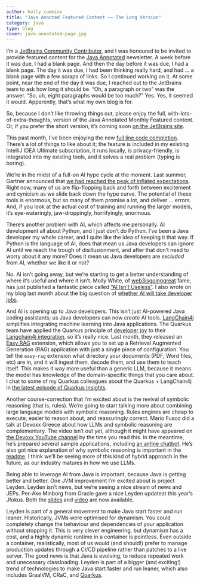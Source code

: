 ```yaml
---
author: holly cummins
title: "Java Annoted Featured Content –– The Long Version"
category: java
type: blog
cover: java-annotated-page.jpg
---
```


I’m a [JetBrains Community Contributor](https://www.jetbrains.com/lp/jetbrains-community-contributor/), and I was honoured to be invited to provide featured content for the [Java Annotated](https://www.jetbrains.com/lp/jam/) newsletter. A week before it was due, I had a blank page. And then the day before it was due, I had a blank page. The day it was due, I had been thinking really hard, and had … a blank page with a few scraps of links. So I continued working on it. At some point, near the end of the day it was due, I reached out to the JetBrains team to ask how long it should be. “Oh, a paragraph or two” was the answer. “So, uh, eight paragraphs would be too much?” Yes. Yes, it seemed it would. Apparently, that’s what my own blog is for. 

So, because I don’t like throwing things out, please enjoy the full, with-lots-of-extra-thoughts, version of the Java Annotated Monthly Featured content. Or, if you prefer the short version, it’s coming soon [on the JetBrains site](https://blog.jetbrains.com/idea/2024/04/java-annotated-monthly-may-2024/).

This past month, I’ve been enjoying the new [full line code completion](https://www.jetbrains.com/help/idea/full-line-code-completion.html). There’s a lot of things to like about it; the feature is included in my existing IntelliJ IDEA Ultimate subscription, it runs locally, is privacy-friendly, is integrated into my existing tools, and it solves a real problem (typing is boring).

We’re in the midst of a full-on AI hype cycle at the moment. Last summer, Gartner announced that [we had reached the peak of inflated expectations](https://www.gartner.com/en/newsroom/press-releases/2023-08-16-gartner-places-generative-ai-on-the-peak-of-inflated-expectations-on-the-2023-hype-cycle-for-emerging-technologies). Right now, many of us are flip-flopping back and forth between excitement and cynicism as we slide back down the hype curve. The potential of these tools is enormous, but so many of them promise a lot, and deliver … errors. And, if you look at the actual cost of training and running the larger models, it’s eye-wateringly, jaw-droppingly, horrifyingly, enormous.

There’s another problem with AI, which affects me personally. AI development all about Python, and I just don’t do Python. I’ve been a Java developer my whole career, and I quite like the idea of keeping it that way. If Python is the language of AI, does that mean us Java developers can ignore AI until we reach the trough of disillusionment, and after that don’t need to worry about it any more? Does it mean us Java developers are _excluded_ from AI, whether we like it or not?

No. AI isn’t going away, but we’re starting to get a better understanding of where it’s useful and where it isn’t. Molly White, of [web3isgoinggreat](https://www.web3isgoinggreat.com/) fame, has just published a fantastic piece called [“AI Isn’t Useless”](https://www.citationneeded.news/ai-isnt-useless/). I also wrote on my blog last month about the big question of [whether AI will take developer jobs](https://hollycummins.com/will-ai-take-our-jobs/).

And AI is opening up to Java developers. This isn’t just AI-powered Java coding assistants; us Java developers can now _create_ AI tools. [LangChain4j](https://github.com/langchain4j/langchain4j) simplifies integrating machine learning into Java applications. The Quarkus team have applied the Quarkus principle of [developer joy](https://quarkus.io/developer-joy/) to their [Langchain4j integration](https://quarkus.io/blog/quarkus-meets-langchain4j/), so it’s really nice. Last month, they released an [Easy RAG](https://docs.quarkiverse.io/quarkus-langchain4j/dev/easy-rag.html) extension, which allows you to set up a Retrieval Augmented Generation (RAG) application with just a single piece of configuration. You tell the `easy-rag` extension what directory your documents (PDF, Word files, etc) are in, and it will ingest them, decode them, and use them to teach itself. This makes it way more useful than a generic LLM, because it means the model has knowledge of the domain-specific things that you care about. I chat to some of my Quarkus colleagues about the Quarkus + LangChain4j in [the latest episode of Quarkus Insights](https://www.youtube.com/watch?v=EeR_8HMFwN4). 

Another course-correction that I’m excited about is the revival of symbolic reasoning (that is, rules). We’re going to start talking more about combining large language models with symbolic reasoning. Rules engines are cheap to execute, easier to reason about, and reassuringly correct. Mario Fusco did a talk at Devoxx Greece about how LLMs and symbolic reasoning are complementary. The video isn’t out yet, although it might have appeared on [the Devoxx YouTube channel](https://www.youtube.com/@DevoxxForever) by the time you read this. In the meantime, he’s prepared several sample applications, including [an airline chatbot](https://github.com/mariofusco/quarkus-drools-llm?tab=readme-ov-file#the-airline-chatbot-example). He’s also got nice explanation of why symbolic reasoning is important in the [readme](https://github.com/mariofusco/quarkus-drools-llm). I think we’ll be seeing more of this kind of hybrid approach in the future, as our industry matures in how we use LLMs.

Being able to leverage AI from Java is important, because Java is getting better and better. One JVM improvement I’m excited about is project Leyden. Leyden isn’t news, but we’re seeing a nice stream of news and JEPs. Per-Ake Minborg from Oracle gave a nice Leyden updateat this year’s Jfokus. Both the [slides](https://www.jfokus.se/jfokus24-preso/Project-Leyden--Capturing-Lightning-in-a-Bottle.pdf) and [video](https://www.youtube.com/watch?v=CeO9RaJhjxg) are now available. 

Leyden is part of a general movement to make Java start faster and run leaner. Historically, JVMs were optimised for dynamism. You could completely change the behaviour and dependencies of your application without stopping it. This is very clever engineering, but dynamism has a cost, and a highly dynamic runtime in a container is pointless. Even outside a container, realistically, most of us would (and should!) prefer to manage production updates through a CI/CD pipeline rather than patches to a live server. The good news is that Java is evolving, to reduce repeated work and unecessary classloading. Leyden is part of a bigger (and exciting!) trend of technologies to make Java start faster and run leaner, which also includes GraalVM, CRaC, and [Quarkus](http://quarkus.io).
